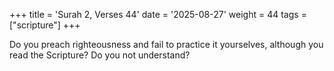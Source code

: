 +++
title = 'Surah 2, Verses 44'
date = '2025-08-27'
weight = 44
tags = ["scripture"]
+++

Do you preach righteousness and fail to practice it yourselves, although you read the Scripture? Do you not understand?